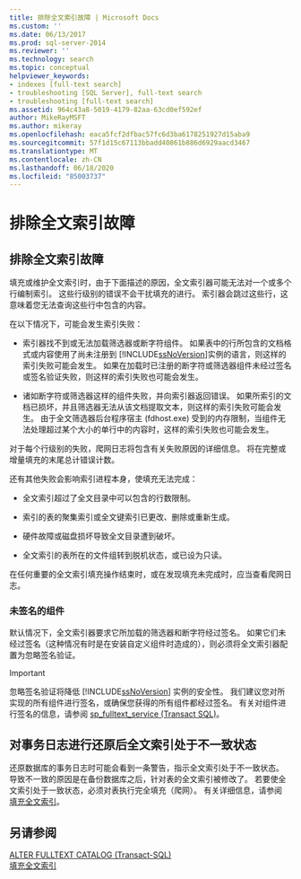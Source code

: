 ```yaml
---
title: 排除全文索引故障 | Microsoft Docs
ms.custom: ''
ms.date: 06/13/2017
ms.prod: sql-server-2014
ms.reviewer: ''
ms.technology: search
ms.topic: conceptual
helpviewer_keywords:
- indexes [full-text search]
- troubleshooting [SQL Server], full-text search
- troubleshooting [full-text search]
ms.assetid: 964c43a8-5019-4179-82aa-63cd0ef592ef
author: MikeRayMSFT
ms.author: mikeray
ms.openlocfilehash: eaca5fcf2dfbac57fc6d3ba6178251927d15aba9
ms.sourcegitcommit: 57f1d15c67113bbadd40861b886d6929aacd3467
ms.translationtype: MT
ms.contentlocale: zh-CN
ms.lasthandoff: 06/18/2020
ms.locfileid: "85003737"
---
```

# <a name="troubleshoot-full-text-indexing"></a>排除全文索引故障
     
##  <a name="troubleshoot-full-text-indexing-failures"></a><a name="failure"></a> 排除全文索引故障  
 填充或维护全文索引时，由于下面描述的原因，全文索引器可能无法对一个或多个行编制索引。 这些行级别的错误不会干扰填充的进行。 索引器会跳过这些行，这意味着您无法查询这些行中包含的内容。  
  
 在以下情况下，可能会发生索引失败：  
  
-   索引器找不到或无法加载筛选器或断字符组件。 如果表中的行所包含的文档格式或内容使用了尚未注册到 [!INCLUDE[ssNoVersion](../../includes/ssnoversion-md.md)]实例的语言，则这样的索引失败可能会发生。 如果在加载时已注册的断字符或筛选器组件未经过签名或签名验证失败，则这样的索引失败也可能会发生。  
  
-   诸如断字符或筛选器这样的组件失败，并向索引器返回错误。 如果所索引的文档已损坏，并且筛选器无法从该文档提取文本，则这样的索引失败可能会发生。 由于全文筛选器后台程序宿主 (fdhost.exe) 受到的内存限制，当组件无法处理超过某个大小的单行中的内容时，这样的索引失败也可能会发生。  
  
 对于每个行级别的失败，爬网日志将包含有关失败原因的详细信息。 将在完整或增量填充的末尾总计错误计数。  
  
 还有其他失败会影响索引进程本身，使填充无法完成：  
  
-   全文索引超过了全文目录中可以包含的行数限制。  
  
-   索引的表的聚集索引或全文键索引已更改、删除或重新生成。  
  
-   硬件故障或磁盘损坏导致全文目录遭到破坏。  
  
-   全文索引的表所在的文件组转到脱机状态，或已设为只读。  
  
 在任何重要的全文索引填充操作结束时，或在发现填充未完成时，应当查看爬网日志。  
  
### <a name="unsigned-components"></a>未签名的组件  
 默认情况下，全文索引器要求它所加载的筛选器和断字符经过签名。 如果它们未经过签名（这种情况有时是在安装自定义组件时造成的），则必须将全文索引器配置为忽略签名验证。  
  
> [!IMPORTANT]  
>  忽略签名验证将降低 [!INCLUDE[ssNoVersion](../../includes/ssnoversion-md.md)] 实例的安全性。 我们建议您对所实现的所有组件进行签名，或确保您获得的所有组件都经过签名。 有关对组件进行签名的信息，请参阅 [sp_fulltext_service (Transact SQL)](/sql/relational-databases/system-stored-procedures/sp-fulltext-service-transact-sql)。  
  

  
##  <a name="full-text-index-in-inconsistent-state-after-transaction-log-restored"></a><a name="state"></a> 对事务日志进行还原后全文索引处于不一致状态  
 还原数据库的事务日志时可能会看到一条警告，指示全文索引处于不一致状态。 导致不一致的原因是在备份数据库之后，针对表的全文索引被修改了。 若要使全文索引处于一致状态，必须对表执行完全填充（爬网）。 有关详细信息，请参阅 [填充全文索引](../indexes/indexes.md)。  
  

  
## <a name="see-also"></a>另请参阅  
 [ALTER FULLTEXT CATALOG (Transact-SQL)](/sql/t-sql/statements/alter-fulltext-catalog-transact-sql)   
 [填充全文索引](../indexes/indexes.md)  
  
  

